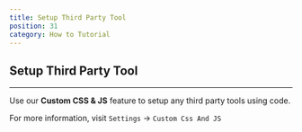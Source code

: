 ```yaml
---
title: Setup Third Party Tool
position: 31
category: How to Tutorial
---
```


## Setup Third Party Tool 
--------

Use our **Custom CSS & JS** feature to setup any third party tools using code. 

For more information, visit `Settings` -> `Custom Css And JS`

